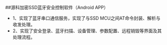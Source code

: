 ##源科加密SSD蓝牙安全控制软件（Android APP）
- 1、实现了蓝牙串口通信服务，实现了与SSD MCU之间AT命令封装、解析与收发处理。
- 2、实现了安全登录、蓝牙扫描、设备管理、参数配置、远程销毁等界面及其处理流程。
